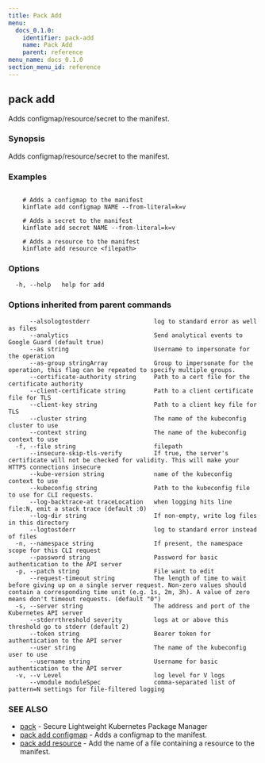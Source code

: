 ```yaml
---
title: Pack Add
menu:
  docs_0.1.0:
    identifier: pack-add
    name: Pack Add
    parent: reference
menu_name: docs_0.1.0
section_menu_id: reference
---
```

## pack add

Adds configmap/resource/secret to the manifest.

### Synopsis

Adds configmap/resource/secret to the manifest.

### Examples

```

	# Adds a configmap to the manifest
	kinflate add configmap NAME --from-literal=k=v

	# Adds a secret to the manifest
	kinflate add secret NAME --from-literal=k=v

	# Adds a resource to the manifest
	kinflate add resource <filepath>

```

### Options

```
  -h, --help   help for add
```

### Options inherited from parent commands

```
      --alsologtostderr                  log to standard error as well as files
      --analytics                        Send analytical events to Google Guard (default true)
      --as string                        Username to impersonate for the operation
      --as-group stringArray             Group to impersonate for the operation, this flag can be repeated to specify multiple groups.
      --certificate-authority string     Path to a cert file for the certificate authority
      --client-certificate string        Path to a client certificate file for TLS
      --client-key string                Path to a client key file for TLS
      --cluster string                   The name of the kubeconfig cluster to use
      --context string                   The name of the kubeconfig context to use
  -f, --file string                      filepath
      --insecure-skip-tls-verify         If true, the server's certificate will not be checked for validity. This will make your HTTPS connections insecure
      --kube-version string              name of the kubeconfig context to use
      --kubeconfig string                Path to the kubeconfig file to use for CLI requests.
      --log-backtrace-at traceLocation   when logging hits line file:N, emit a stack trace (default :0)
      --log-dir string                   If non-empty, write log files in this directory
      --logtostderr                      log to standard error instead of files
  -n, --namespace string                 If present, the namespace scope for this CLI request
      --password string                  Password for basic authentication to the API server
  -p, --patch string                     File want to edit
      --request-timeout string           The length of time to wait before giving up on a single server request. Non-zero values should contain a corresponding time unit (e.g. 1s, 2m, 3h). A value of zero means don't timeout requests. (default "0")
  -s, --server string                    The address and port of the Kubernetes API server
      --stderrthreshold severity         logs at or above this threshold go to stderr (default 2)
      --token string                     Bearer token for authentication to the API server
      --user string                      The name of the kubeconfig user to use
      --username string                  Username for basic authentication to the API server
  -v, --v Level                          log level for V logs
      --vmodule moduleSpec               comma-separated list of pattern=N settings for file-filtered logging
```

### SEE ALSO

* [pack](/docs/0.1.0/reference/pack)	 - Secure Lightweight Kubernetes Package Manager
* [pack add configmap](/docs/0.1.0/reference/pack_add_configmap)	 - Adds a configmap to the manifest.
* [pack add resource](/docs/0.1.0/reference/pack_add_resource)	 - Add the name of a file containing a resource to the manifest.

